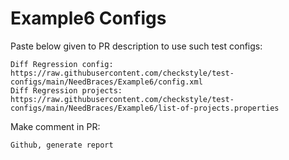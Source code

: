 # Example6 Configs
Paste below given to PR description to use such test configs:
```
Diff Regression config: https://raw.githubusercontent.com/checkstyle/test-configs/main/NeedBraces/Example6/config.xml
Diff Regression projects: https://raw.githubusercontent.com/checkstyle/test-configs/main/NeedBraces/Example6/list-of-projects.properties
```
Make comment in PR:
```
Github, generate report
```
